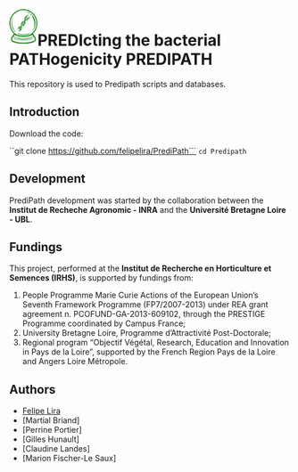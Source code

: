 <img align="left" width="10%" src="fig_predipath.png"> 

# PREDIcting the bacterial PATHogenicity PREDIPATH


This repository is used to Predipath scripts and databases.
## Introduction
Download the code:

``git clone https://github.com/felipelira/PrediPath```
```cd Predipath```



## Development
PrediPath development was started by the collaboration between the **Institut de Recheche Agronomic - INRA** and the **Université Bretagne Loire - UBL**.

## Fundings
This project, performed at the **Institut de Recherche en Horticulture et Semences (IRHS)**, is supported by fundings from:

1. People Programme Marie Curie Actions of the European Union’s Seventh Framework Programme (FP7/2007-2013) under REA grant agreement n. PCOFUND-GA-2013-609102, through the PRESTIGE Programme coordinated by Campus France;
2. University Bretagne Loire, Programme d’Attractivité Post-Doctorale;
3. Regional program “Objectif Végétal, Research, Education and Innovation in Pays de la Loire”, supported by the French Region Pays de la Loire and Angers Loire Métropole.

## Authors
* [Felipe Lira](https://github.com/felipelira)
* [Martial Briand]
* [Perrine Portier]
* [Gilles Hunault]
* [Claudine Landes]
* [Marion Fischer-Le Saux]
